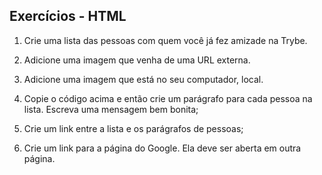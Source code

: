 ## Exercícios - HTML

1. Crie uma lista das pessoas com quem você já fez amizade na Trybe.

2. Adicione uma imagem que venha de uma URL externa.

3. Adicione uma imagem que está no seu computador, local.

4. Copie o código acima e então crie um parágrafo para cada pessoa na lista. Escreva uma mensagem bem bonita;

5. Crie um link entre a lista e os parágrafos de pessoas;

6. Crie um link para a página do Google. Ela deve ser aberta em outra página.